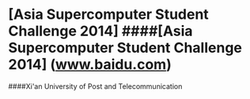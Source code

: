 [Asia Supercomputer Student Challenge 2014] 
####[Asia Supercomputer Student Challenge 2014] (www.baidu.com)
=======================================
####Xi'an University of Post and Telecommunication
